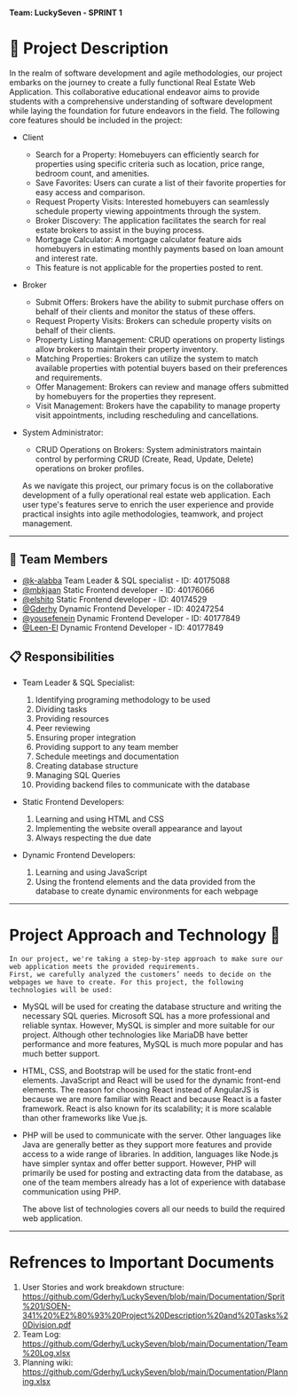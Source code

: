 #### Team: LuckySeven - SPRINT 1

# 📝 Project Description
In the realm of software development and agile methodologies, our project embarks on the journey to create a fully functional Real Estate Web Application. 
This collaborative educational endeavor aims to provide students with a comprehensive understanding of software development while laying the foundation for future endeavors in the field.
The following core features should be included in the project:

* Client
	* Search for a Property: Homebuyers can efficiently search for properties using specific criteria such as location, price range, bedroom count, and amenities.
	* Save Favorites: Users can curate a list of their favorite properties for easy access and comparison.
	* Request Property Visits: Interested homebuyers can seamlessly schedule property viewing appointments through the system.
	* Broker Discovery: The application facilitates the search for real estate brokers to assist in the buying process.
	* Mortgage Calculator: A mortgage calculator feature aids homebuyers in estimating monthly payments based on loan amount and interest rate.
	* This feature is not applicable for the properties posted to rent.
* Broker
	* Submit Offers: Brokers have the ability to submit purchase offers on behalf of their clients and monitor the status of these offers.
	* Request Property Visits: Brokers can schedule property visits on behalf of their clients.
	* Property Listing Management: CRUD operations on property listings allow brokers to maintain their property inventory.
	* Matching Properties: Brokers can utilize the system to match available properties with potential buyers based on their preferences and requirements.
	* Offer Management: Brokers can review and manage offers submitted by homebuyers for the properties they represent.
	* Visit Management: Brokers have the capability to manage property visit appointments, including rescheduling and cancellations.

* System Administrator:
	* CRUD Operations on Brokers: System administrators maintain control by performing CRUD (Create, Read, Update, Delete) operations on broker profiles.


	As we navigate this project, our primary focus is on the collaborative development of a fully operational real estate web application. 
	Each user type's features serve to enrich the user experience and provide practical insights into agile methodologies, teamwork, and project management.

------------------------------------------------------------------------------------------------------
## 👥 Team Members

* [@k-alabba](https://www.github.com/k-alabba)	Team Leader & SQL specialist - ID: 40175088
* [@mbkjaan](https://www.github.com/mbkjaan)	Static Frontend developer - ID: 40176066 
* [@elshito](https://www.github.com/elshito)	Static Frontend developer - ID: 40174529
* [@Gderhy](https://www.github.com/Gderhy)	Dynamic Frontend Developer - ID: 40247254 
* [@yousefenein](https://www.github.com/yousefenein)	Dynamic Frontend Developer - ID: 40177849
* [@Leen-El](https://www.github.com/Leen-El)	Dynamic Frontend Developer - ID: 40177849 
 
## 📋 Responsibilities 

- Team Leader & SQL Specialist: 
	1.	Identifying programing methodology to be used
	2.	Dividing tasks 
	3.	Providing resources
	4.	Peer reviewing 
	5.	Ensuring proper integration
	6.	Providing support to any team member 
	7.	Schedule meetings and documentation 
	8.	Creating database structure
	9.	Managing SQL Queries 
	10.	Providing backend files to communicate with the database

- Static Frontend Developers:
	1.	Learning and using HTML and CSS
	2.	Implementing the website overall appearance and layout
	3.	Always respecting the due date

- Dynamic Frontend Developers: 
	1.	Learning and using JavaScript 
	2.	Using the frontend elements and the data provided from the database to create dynamic environments for each webpage
------------------------------------------------------------------------------------------------------
# Project Approach and Technology 🎯
	
	In our project, we're taking a step-by-step approach to make sure our web application meets the provided requirements. 
	First, we carefully analyzed the customers’ needs to decide on the webpages we have to create. For this project, the following technologies will be used:
	
- MySQL will be used for creating the database structure and writing the necessary SQL queries. 
		Microsoft SQL has a more professional and reliable syntax. However, MySQL is simpler and more suitable for our project. 
		Although other technologies like MariaDB have better performance and more features, MySQL is much more popular and has much better support.
		
- HTML, CSS, and Bootstrap will be used for the static front-end elements.
		JavaScript and React will be used for the dynamic front-end elements.
		The reason for choosing React instead of AngularJS is because we are more familiar with React and because React is a faster framework.
		React is also known for its scalability; it is more scalable than other frameworks like Vue.js.
		
- PHP will be used to communicate with the server.
		Other languages like Java are generally better as they support more features and provide access to a wide range of libraries.
		In addition, languages like Node.js have simpler syntax and offer better support.
		However, PHP will primarily be used for posting and extracting data from the database, 
		as one of the team members already has a lot of experience with database communication using PHP.
		
	The above list of technologies covers all our needs to build the required web application. 
------------------------------------------------------------------------------------------------------
# Refrences to Important Documents
1. User Stories and work breakdown structure: https://github.com/Gderhy/LuckySeven/blob/main/Documentation/Sprit%201/SOEN-341%20%E2%80%93%20Project%20Description%20and%20Tasks%20Division.pdf
2. Team Log: https://github.com/Gderhy/LuckySeven/blob/main/Documentation/Team%20Log.xlsx
3. Planning wiki: https://github.com/Gderhy/LuckySeven/blob/main/Documentation/Planning.xlsx
